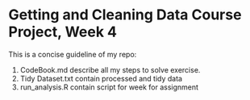 # Getting and Cleaning Data Course Project, Week 4
This is a concise guideline of my repo:
   1) CodeBook.md describe all my steps to solve exercise.
   2) Tidy Dataset.txt contain processed and tidy data
   3) run_analysis.R contain script for week for assignment
